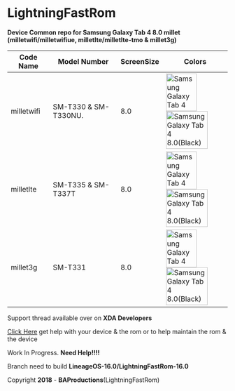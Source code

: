 # LightningFastRom

**Device Common repo for Samsung Galaxy Tab 4 8.0 millet (milletwifi/milletwifiue, milletlte/milletlte-tmo & millet3g)**

|Code Name|Model Number|ScreenSize|Colors|
|--|--|--|--|
|milletwifi| SM-T330 & SM-T330NU. |8.0|<img name="Samsung Galaxy Tab 4 8.0(White)" src="https://vedroid.com/img/tablets/samsung-galaxy-tab-4-8_0/04.jpg" width="70" height="86" alt="Samsung Galaxy Tab 4 8.0(White)" title="Samsung Galaxy Tab 4 8.0(White)"><img name="Samsung Galaxy Tab 4 8.0(Black)" src="https://www.samsung.com/us/system/consumer/product/sm/t3/37/smt337vykavzw/Tab48blk_294x294_medium3_1.jpg?$support-product-hero-jpg$" width="95" height="86" alt="Samsung Galaxy Tab 4 8.0(Black)" title="Samsung Galaxy Tab 4 8.0(Black)">
|milletlte| SM-T335 & SM-T337T |8.0|<img name="Samsung Galaxy Tab 4 8.0(White)" src="https://vedroid.com/img/tablets/samsung-galaxy-tab-4-8_0/04.jpg" width="70" height="86" alt="Samsung Galaxy Tab 4 8.0(White)" title="Samsung Galaxy Tab 4 8.0(White)"><img name="Samsung Galaxy Tab 4 8.0(Black)" src="https://www.samsung.com/us/system/consumer/product/sm/t3/37/smt337vykavzw/Tab48blk_294x294_medium3_1.jpg?$support-product-hero-jpg$" width="95" height="86" alt="Samsung Galaxy Tab 4 8.0(Black)" title="Samsung Galaxy Tab 4 8.0(Black)">|
|millet3g| SM-T331 |8.0|<img name="Samsung Galaxy Tab 4 8.0(White)" src="https://vedroid.com/img/tablets/samsung-galaxy-tab-4-8_0/04.jpg" width="70" height="86" alt="Samsung Galaxy Tab 4 8.0(White)" title="Samsung Galaxy Tab 4 8.0(White)"><img name="Samsung Galaxy Tab 4 8.0(Black)" src="https://www.samsung.com/us/system/consumer/product/sm/t3/37/smt337vykavzw/Tab48blk_294x294_medium3_1.jpg?$support-product-hero-jpg$" width="95" height="86" alt="Samsung Galaxy Tab 4 8.0(Black)" title="Samsung Galaxy Tab 4 8.0(Black)">|

Support thread available over on **XDA Developers**

[Click Here](https://forum.xda-developers.com/tab-4/development/samsung-galaxy-tab-4-light-project-t3877643) get help with your device & the rom
or to help maintain the rom & the device 

Work In Progress. **Need Help!!!!**

Branch need to build **LineageOS-16.0/LightningFastRom-16.0**

Copyright **2018** - **BAProductions**(LightningFastRom)
